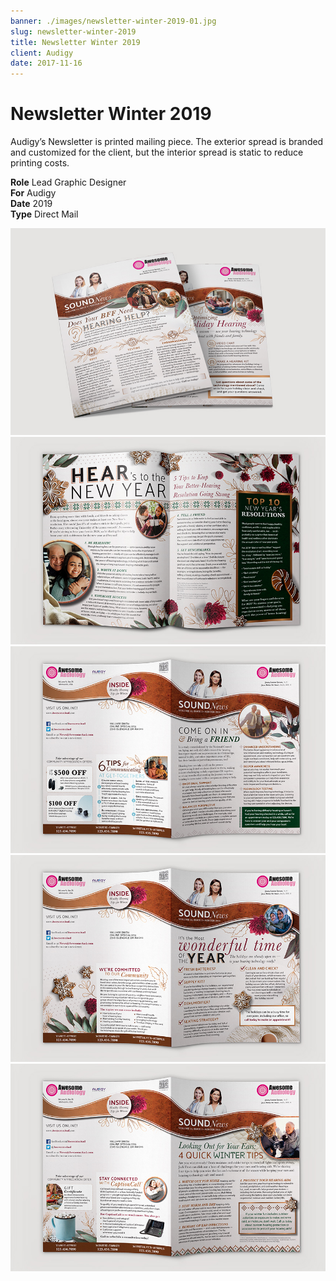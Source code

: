 ```yaml
---
banner: ./images/newsletter-winter-2019-01.jpg
slug: newsletter-winter-2019
title: Newsletter Winter 2019
client: Audigy
date: 2017-11-16
---
```


# Newsletter Winter 2019

Audigy’s Newsletter is printed mailing piece. The exterior spread is branded and customized for the client, but the interior spread is static to reduce printing costs.

**Role** Lead Graphic Designer  
**For** Audigy  
**Date** 2019  
**Type** Direct Mail  

![](./images/newsletter-winter-2019-01.jpg "Winter Newsletter")  
![](./images/newsletter-winter-2019-02.jpg "Interior spread")  
![](./images/newsletter-winter-2019-03.jpg "Exterior spread including front article, back article, and two coupons")  
![](./images/newsletter-winter-2019-04.jpg "Exterior spread including front article, back article, and one coupon")  
![](./images/newsletter-winter-2019-05.jpg "Exterior spread including front article, back article, and no coupons")  
